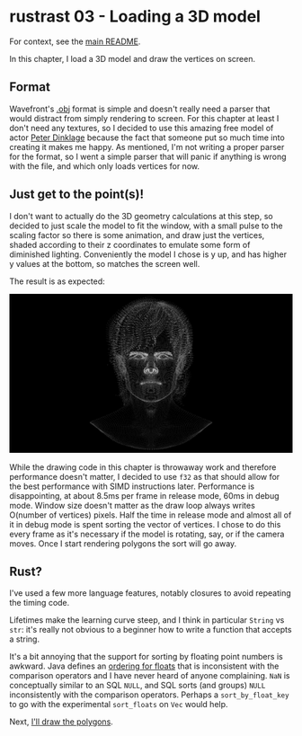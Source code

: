 rustrast 03 - Loading a 3D model
================================

For context, see the [main README](../).

In this chapter, I load a 3D model and draw the vertices on screen.

Format
------

Wavefront's [.obj](https://en.wikipedia.org/wiki/Wavefront_.obj_file) format is simple and doesn't really need a parser
that would distract from simply rendering to screen. For this chapter at least I don't need any textures, so I decided
to use this amazing free model of actor
[Peter Dinklage](https://www.turbosquid.com/3d-models/3d-peter-dinklage-likeness-portrait-2092437) because the fact
that someone put so much time into creating it makes me happy. As mentioned, I'm not writing a proper parser for the
format, so I went a simple parser that will panic if anything is wrong with the file, and which only loads vertices for
now.

Just get to the point(s)!
-------------------------

I don't want to actually do the 3D geometry calculations at this step, so decided to just scale the model to fit the
window, with a small pulse to the scaling factor so there is some animation, and draw just the vertices, shaded
according to their z coordinates to emulate some form of diminished lighting. Conveniently the model I chose is y up,
and has higher y values at the bottom, so matches the screen well.

The result is as expected:

![The vertices](./screenshot.png)

While the drawing code in this chapter is throwaway work and therefore performance doesn't matter, I decided to use
`f32` as that should allow for the best performance with SIMD instructions later. Performance is disappointing, at
about 8.5ms per frame in release mode, 60ms in debug mode. Window size doesn't matter as the draw loop always writes
O(number of vertices) pixels. Half the time in release mode and almost all of it in debug mode is spent sorting the
vector of vertices. I chose to do this every frame as it's necessary if the model is rotating, say, or if the camera
moves. Once I start rendering polygons the sort will go away.

Rust?
-----

I've used a few more language features, notably closures to avoid repeating the timing code.

Lifetimes make the learning curve steep, and I think in particular `String` vs `str`: it's really not obvious to a
beginner how to write a function that accepts a string.

It's a bit annoying that the support for sorting by floating point numbers is awkward. Java defines an
[ordering for floats](https://docs.oracle.com/en/java/javase/17/docs/api/java.base/java/lang/Float.html#compareTo(java.lang.Float))
that is inconsistent with the comparison operators and I have never heard of anyone complaining. `NaN` is conceptually
similar to an SQL `NULL`, and SQL sorts (and groups) `NULL` inconsistently with the comparison operators. Perhaps a
`sort_by_float_key` to go with the experimental `sort_floats` on `Vec` would help.

Next, [I'll draw the polygons](../rustrast-03/).
